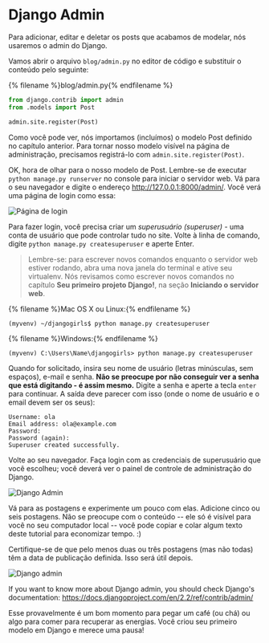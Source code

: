 # Django Admin

Para adicionar, editar e deletar os posts que acabamos de modelar, nós usaremos o admin do Django.

Vamos abrir o arquivo `blog/admin.py` no editor de código e substituir o conteúdo pelo seguinte:

{% filename %}blog/admin.py{% endfilename %}

```python
from django.contrib import admin
from .models import Post

admin.site.register(Post)
```

Como você pode ver, nós importamos (incluímos) o modelo Post definido no capítulo anterior. Para tornar nosso modelo visível na página de administração, precisamos registrá-lo com `admin.site.register(Post)`.

OK, hora de olhar para o nosso modelo de Post. Lembre-se de executar `python manage.py runserver` no console para iniciar o servidor web. Vá para o seu navegador e digite o endereço http://127.0.0.1:8000/admin/. Você verá uma página de login como essa:

![Página de login](images/login_page2.png)

Para fazer login, você precisa criar um *superusuário (superuser)* - uma conta de usuário que pode controlar tudo no site. Volte à linha de comando, digite `python manage.py createsuperuser` e aperte Enter.

> Lembre-se: para escrever novos comandos enquanto o servidor web estiver rodando, abra uma nova janela do terminal e ative seu virtualenv. Nós revisamos como escrever novos comandos no capítulo **Seu primeiro projeto Django!**, na seção **Iniciando o servidor web**.

{% filename %}Mac OS X ou Linux:{% endfilename %}

    (myvenv) ~/djangogirls$ python manage.py createsuperuser
    

{% filename %}Windows:{% endfilename %}

    (myvenv) C:\Users\Name\djangogirls> python manage.py createsuperuser
    

Quando for solicitado, insira seu nome de usuário (letras minúsculas, sem espaços), e-mail e senha. **Não se preocupe por não conseguir ver a senha que está digitando - é assim mesmo.** Digite a senha e aperte a tecla `enter` para continuar. A saída deve parecer com isso (onde o nome de usuário e o email devem ser os seus):

    Username: ola
    Email address: ola@example.com
    Password:
    Password (again):
    Superuser created successfully.
    

Volte ao seu navegador. Faça login com as credenciais de superusuário que você escolheu; você deverá ver o painel de controle de administração do Django.

![Django Admin](images/django_admin3.png)

Vá para as postagens e experimente um pouco com elas. Adicione cinco ou seis postagens. Não se preocupe com o conteúdo -- ele só é visível para você no seu computador local -- você pode copiar e colar algum texto deste tutorial para economizar tempo. :)

Certifique-se de que pelo menos duas ou três postagens (mas não todas) têm a data de publicação definida. Isso será útil depois.

![Django admin](images/edit_post3.png)

If you want to know more about Django admin, you should check Django's documentation: https://docs.djangoproject.com/en/2.2/ref/contrib/admin/

Esse provavelmente é um bom momento para pegar um café (ou chá) ou algo para comer para recuperar as energias. Você criou seu primeiro modelo em Django e merece uma pausa!